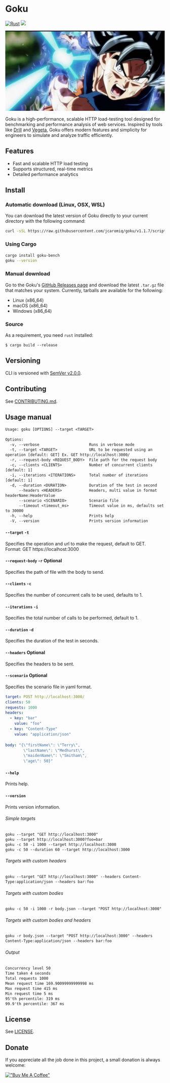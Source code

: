 # Goku 
[![Rust](https://github.com/jcaromiq/goku/actions/workflows/ci.yml/badge.svg)](https://github.com/jcaromiq/goku/actions/workflows/ci.yml)
[![](https://img.shields.io/crates/v/goku-bench.svg?ts=2)](https://crates.io/crates/goku-bench)

![Goku](https://raw.githubusercontent.com/jcaromiq/goku/main/assets/goku.png)

Goku is a high-performance, scalable HTTP load-testing tool designed for benchmarking and performance analysis of web services. Inspired by tools like [Drill](https://github.com/fcsonline/drill) and [Vegeta](https://github.com/tsenart/vegeta), Goku offers modern features and simplicity for engineers to simulate and analyze traffic efficiently.

## Features
* Fast and scalable HTTP load testing
* Supports structured, real-time metrics
* Detailed performance analytics
    

## Install
### Automatic download (Linux, OSX, WSL)

You can download the latest version of Goku directly to your current directory with the following command:

```bash
curl -sSL https://raw.githubusercontent.com/jcaromiq/goku/v1.1.7/scripts/install.sh | sh
```

### Using Cargo
```bash
cargo install goku-bench
goku --version
```

### Manual download

Go to the Goku's [GitHub Releases page](https://github.com/jcaromiq/goku/releases) and download the latest `.tar.gz` file that matches your system. Currently, tarballs are available for the following:

* Linux (x86_64)
* macOS (x86_64)
* Windows (x86_64)

### Source

As a requirement, you need `rust` installed:

```shell
$ cargo build --release
```

## Versioning

CLI is versioned with [SemVer v2.0.0](https://semver.org/spec/v2.0.0.html).

## Contributing

See [CONTRIBUTING.md](.github/CONTRIBUTING.md).

## Usage manual

```console
Usage: goku [OPTIONS] --target <TARGET>

Options:
  -v, --verbose                      Runs in verbose mode
  -t, --target <TARGET>              URL to be requested using an operation [default: GET] Ex. GET http://localhost:3000/
  -r, --request-body <REQUEST_BODY>  File path for the request body
  -c, --clients <CLIENTS>            Number of concurrent clients [default: 1]
  -i, --iterations <ITERATIONS>      Total number of iterations [default: 1]
  -d, --duration <DURATION>          Duration of the test in second
      --headers <HEADERS>            Headers, multi value in format headerName:HeaderValue
      --scenario <SCENARIO>          Scenario file
      --timeout <timeout_ms>         Timeout value in ms, defaults set to 30000
  -h, --help                         Prints help
  -V, --version                      Prints version information
```

#### `--target` `-t`
Specifies the operation and url to make the request, default to GET.<br>
Format: GET https://localhost:3000<br>

#### `--request-body` `-r` Optional
Specifies the path of file with the body to send.<br>

#### `--clients` `-c`
Specifies the number of concurrent calls to be used, defaults to 1.

#### `--iterations` `-i`
Specifies the total number of calls to be performed, default to 1.

#### `--duration` `-d`
Specifies the duration of the test in seconds.

#### `--headers`  Optional
Specifies the headers to be sent.<br>

#### `--scenario`  Optional
Specifies the scenario file in yaml format.<br>

````yaml
target: POST http://localhost:3000/
clients: 50
requests: 1000
headers:
  - key: "bar"
    value: "foo"
  - key: "Content-Type"
    value: "application/json"

body: "{\"firstName\": \"Terry\",
        \"lastName\": \"Medhurst\",
        \"maidenName\": \"Smitham\",
        \"age\": 50}"


````

#### `--help`

Prints help.

#### `--version`

Prints version information.

###### Simple targets

```
goku --target "GET http://localhost:3000"
goku --target http://localhost:3000?foo=bar
goku -c 50 -i 1000 --target http://localhost:3000
goku -c 50 --duration 60 --target http://localhost:3000
```

###### Targets with custom headers

```
goku --target "GET http://localhost:3000" --headers Content-Type:application/json --headers bar:foo 
```

###### Targets with custom bodies

```
goku -c 50 -i 1000 -r body.json --target "POST http://localhost:3000"

```

###### Targets with custom bodies and headers

```
goku -r body.json --target "POST http://localhost:3000" --headers Content-Type:application/json --headers bar:foo 

```

###### Output

```
Concurrency level 50
Time taken 4 seconds
Total requests 1000
Mean request time 169.90099999999998 ms
Max request time 415 ms
Min request time 5 ms
95'th percentile: 319 ms
99.9'th percentile: 367 ms
```

## License

See [LICENSE](LICENSE).

## Donate

If you appreciate all the job done in this project, a small donation is always welcome:

[!["Buy Me A Coffee"](https://www.buymeacoffee.com/assets/img/custom_images/orange_img.png)](https://www.buymeacoffee.com/jcaro)
